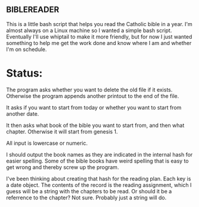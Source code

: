 ## BIBLEREADER

This is a little bash script that helps you read the Catholic bible in a year.  I'm almost always on a Linux machine
so I wanted a simple bash script.  Eventually I'll use whiptail to make it more friendly, but for now I just wanted
something to help me get the work done and know where I am and whether I'm on schedule.

# Status:

The program asks whether you want to delete the old file if it exists.  Otherwise the program appends
another printout to the end of the file.

It asks if you want to start from today or whether you want to start from another date.

It then asks what book of the bible you want to start from, and then what chapter.  Otherwise it will
start from genesis 1.

All input is lowercase or numeric.  

I should output the book names as they are indicated in the internal hash for easier spelling.  Some of
the bible books have weird spelling that is easy to get wrong and thereby screw up the program.

I've been thinking about creating that hash for the reading plan.  Each key is a date object.  The contents of the
record is the reading assignment, which I guess will be a string with the chapters to be read.  Or should it be a
referrence to the chapter?  Not sure.  Probably just a string will do.


